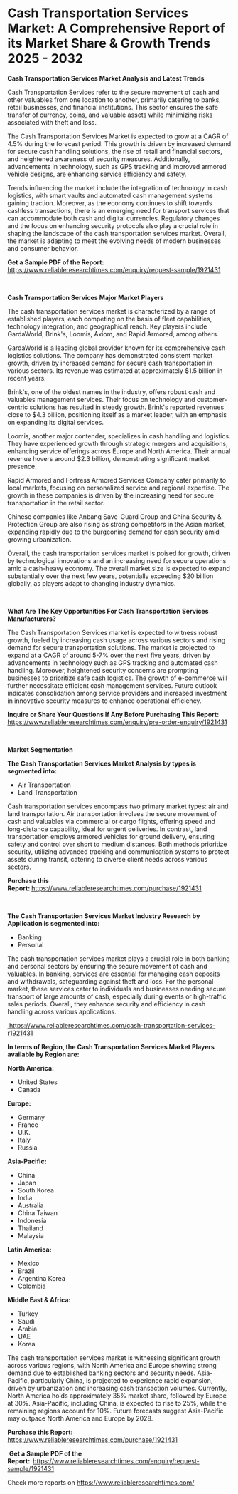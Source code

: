 <p><h1>Cash Transportation Services Market: A Comprehensive Report of its Market Share & Growth Trends 2025 - 2032</h1></p><p><strong>Cash Transportation Services Market Analysis and Latest Trends</strong></p>
<p><p>Cash Transportation Services refer to the secure movement of cash and other valuables from one location to another, primarily catering to banks, retail businesses, and financial institutions. This sector ensures the safe transfer of currency, coins, and valuable assets while minimizing risks associated with theft and loss.</p><p>The Cash Transportation Services Market is expected to grow at a CAGR of 4.5% during the forecast period. This growth is driven by increased demand for secure cash handling solutions, the rise of retail and financial sectors, and heightened awareness of security measures. Additionally, advancements in technology, such as GPS tracking and improved armored vehicle designs, are enhancing service efficiency and safety.</p><p>Trends influencing the market include the integration of technology in cash logistics, with smart vaults and automated cash management systems gaining traction. Moreover, as the economy continues to shift towards cashless transactions, there is an emerging need for transport services that can accommodate both cash and digital currencies. Regulatory changes and the focus on enhancing security protocols also play a crucial role in shaping the landscape of the cash transportation services market. Overall, the market is adapting to meet the evolving needs of modern businesses and consumer behavior.</p></p>
<p><strong>Get a Sample PDF of the Report:&nbsp;</strong> <a href="https://www.reliableresearchtimes.com/enquiry/request-sample/1921431?utm_campaign=2210&utm_medium=2&utm_source=Github&utm_content=ia&utm_term=10032025&utm_id=cash-transportation-services">https://www.reliableresearchtimes.com/enquiry/request-sample/1921431</a></p>
<p>&nbsp;</p>
<p><strong>Cash Transportation Services Major Market Players</strong></p>
<p><p>The cash transportation services market is characterized by a range of established players, each competing on the basis of fleet capabilities, technology integration, and geographical reach. Key players include GardaWorld, Brink's, Loomis, Axiom, and Rapid Armored, among others. </p><p>GardaWorld is a leading global provider known for its comprehensive cash logistics solutions. The company has demonstrated consistent market growth, driven by increased demand for secure cash transportation in various sectors. Its revenue was estimated at approximately $1.5 billion in recent years.</p><p>Brink's, one of the oldest names in the industry, offers robust cash and valuables management services. Their focus on technology and customer-centric solutions has resulted in steady growth. Brink's reported revenues close to $4.3 billion, positioning itself as a market leader, with an emphasis on expanding its digital services.</p><p>Loomis, another major contender, specializes in cash handling and logistics. They have experienced growth through strategic mergers and acquisitions, enhancing service offerings across Europe and North America. Their annual revenue hovers around $2.3 billion, demonstrating significant market presence.</p><p>Rapid Armored and Fortress Armored Services Company cater primarily to local markets, focusing on personalized service and regional expertise. The growth in these companies is driven by the increasing need for secure transportation in the retail sector.</p><p>Chinese companies like Anbang Save-Guard Group and China Security & Protection Group are also rising as strong competitors in the Asian market, expanding rapidly due to the burgeoning demand for cash security amid growing urbanization.</p><p>Overall, the cash transportation services market is poised for growth, driven by technological innovations and an increasing need for secure operations amid a cash-heavy economy. The overall market size is expected to expand substantially over the next few years, potentially exceeding $20 billion globally, as players adapt to changing industry dynamics.</p></p>
<p>&nbsp;</p>
<p><strong>What Are The Key Opportunities For Cash Transportation Services Manufacturers?</strong></p>
<p><p>The Cash Transportation Services market is expected to witness robust growth, fueled by increasing cash usage across various sectors and rising demand for secure transportation solutions. The market is projected to expand at a CAGR of around 5-7% over the next five years, driven by advancements in technology such as GPS tracking and automated cash handling. Moreover, heightened security concerns are prompting businesses to prioritize safe cash logistics. The growth of e-commerce will further necessitate efficient cash management services. Future outlook indicates consolidation among service providers and increased investment in innovative security measures to enhance operational efficiency.</p></p>
<p><strong>Inquire or Share Your Questions If Any Before Purchasing This Report:</strong> <a href="https://www.reliableresearchtimes.com/enquiry/pre-order-enquiry/1921431?utm_campaign=2210&utm_medium=2&utm_source=Github&utm_content=ia&utm_term=10032025&utm_id=cash-transportation-services">https://www.reliableresearchtimes.com/enquiry/pre-order-enquiry/1921431</a></p>
<p>&nbsp;</p>
<p><strong>Market Segmentation</strong></p>
<p><strong>The Cash Transportation Services Market Analysis by types is segmented into:</strong></p>
<p><ul><li>Air Transportation</li><li>Land Transportation</li></ul></p>
<p><p>Cash transportation services encompass two primary market types: air and land transportation. Air transportation involves the secure movement of cash and valuables via commercial or cargo flights, offering speed and long-distance capability, ideal for urgent deliveries. In contrast, land transportation employs armored vehicles for ground delivery, ensuring safety and control over short to medium distances. Both methods prioritize security, utilizing advanced tracking and communication systems to protect assets during transit, catering to diverse client needs across various sectors.</p></p>
<p><strong>Purchase this Report:&nbsp;</strong><a href="https://www.reliableresearchtimes.com/purchase/1921431?utm_campaign=2210&utm_medium=2&utm_source=Github&utm_content=ia&utm_term=10032025&utm_id=cash-transportation-services">https://www.reliableresearchtimes.com/purchase/1921431</a></p>
<p>&nbsp;</p>
<p><strong>The Cash Transportation Services Market Industry Research by Application is segmented into:</strong></p>
<p><ul><li>Banking</li><li>Personal</li></ul></p>
<p><p>The cash transportation services market plays a crucial role in both banking and personal sectors by ensuring the secure movement of cash and valuables. In banking, services are essential for managing cash deposits and withdrawals, safeguarding against theft and loss. For the personal market, these services cater to individuals and businesses needing secure transport of large amounts of cash, especially during events or high-traffic sales periods. Overall, they enhance security and efficiency in cash handling across various applications.</p></p>
<p><a href="https://www.reliableresearchtimes.com/cash-transportation-services-r1921431?utm_campaign=2210&utm_medium=2&utm_source=Github&utm_content=ia&utm_term=10032025&utm_id=cash-transportation-services">&nbsp;https://www.reliableresearchtimes.com/cash-transportation-services-r1921431</a></p>
<p><strong>In terms of Region, the Cash Transportation Services Market Players available by Region are:</strong></p>
<p>
    <p> <strong> North America: </strong>
        <ul>
            <li>United States</li>
            <li>Canada</li>
        </ul>
        </p> 
    <p> <strong> Europe: </strong>
        <ul>
            <li>Germany</li>
            <li>France</li>
            <li>U.K.</li>
            <li>Italy</li>
            <li>Russia</li>
        </ul>
        </p> 
    <p> <strong> Asia-Pacific: </strong>
        <ul>
            <li>China</li>
            <li>Japan</li>
            <li>South Korea</li>
            <li>India</li>
            <li>Australia</li>
            <li>China Taiwan</li>
            <li>Indonesia</li>
            <li>Thailand</li>
            <li>Malaysia</li>
        </ul>
        </p> 
    <p> <strong> Latin America: </strong>
        <ul>
            <li>Mexico</li>
            <li>Brazil</li>
            <li>Argentina Korea</li>
            <li>Colombia</li>
        </ul>
        </p> 
    <p> <strong> Middle East & Africa: </strong>
        <ul>
            <li>Turkey</li>
            <li>Saudi</li>
            <li>Arabia</li>
            <li>UAE</li>
            <li>Korea</li>
        </ul>
    </p>
    </p>
<p><p>The cash transportation services market is witnessing significant growth across various regions, with North America and Europe showing strong demand due to established banking sectors and security needs. Asia-Pacific, particularly China, is projected to experience rapid expansion, driven by urbanization and increasing cash transaction volumes. Currently, North America holds approximately 35% market share, followed by Europe at 30%. Asia-Pacific, including China, is expected to rise to 25%, while the remaining regions account for 10%. Future forecasts suggest Asia-Pacific may outpace North America and Europe by 2028.</p></p>
<p><strong>Purchase this Report: </strong><a href="https://www.reliableresearchtimes.com/purchase/1921431?utm_campaign=2210&utm_medium=2&utm_source=Github&utm_content=ia&utm_term=10032025&utm_id=cash-transportation-services">https://www.reliableresearchtimes.com/purchase/1921431</a></p>
<p>&nbsp;<strong>Get a Sample PDF of the Report:&nbsp;&nbsp;</strong><a href="https://www.reliableresearchtimes.com/enquiry/request-sample/1921431?utm_campaign=2210&utm_medium=2&utm_source=Github&utm_content=ia&utm_term=10032025&utm_id=cash-transportation-services">https://www.reliableresearchtimes.com/enquiry/request-sample/1921431</a></p>
<p><strong></strong></p>
<p>Check more reports on <a href="https://www.reliableresearchtimes.com/?utm_campaign=2210&utm_medium=2&utm_source=Github&utm_content=ia&utm_term=10032025&utm_id=cash-transportation-services">https://www.reliableresearchtimes.com/</a></p>